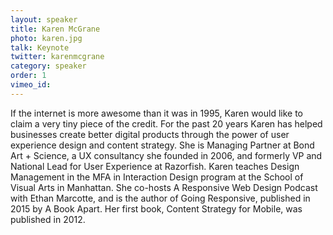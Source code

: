 ```yaml
---
layout: speaker
title: Karen McGrane
photo: karen.jpg
talk: Keynote
twitter: karenmcgrane
category: speaker
order: 1
vimeo_id:
---
```


If the internet is more awesome than it was in 1995, Karen would like to claim a very tiny piece of the credit. For the past 20 years Karen has helped businesses create better digital products through the power of user experience design and content strategy. She is Managing Partner at Bond Art + Science, a UX consultancy she founded in 2006, and formerly VP and National Lead for User Experience at Razorfish. Karen teaches Design Management in the MFA in Interaction Design program at the School of Visual Arts in Manhattan. She co-hosts A Responsive Web Design Podcast with Ethan Marcotte, and is the author of Going Responsive, published in 2015 by A Book Apart. Her first book, Content Strategy for Mobile, was published in 2012.
